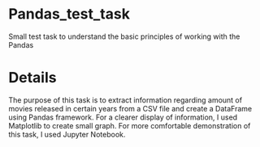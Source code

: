 # Pandas_test_task
Small test task to understand the basic principles of working with the Pandas

# Details
The purpose of this task is to extract information regarding amount of movies 
released in certain years from a CSV file and create a DataFrame using Pandas
framework. For a clearer display of information, I used Matplotlib to create
small graph. For more comfortable demonstration of this task, I used Jupyter 
Notebook.
